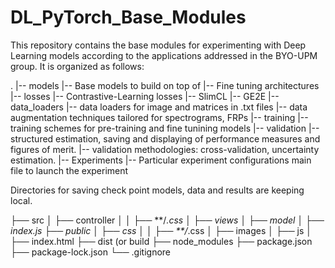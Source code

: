 # DL_PyTorch_Base_Modules

This repository contains the base modules for experimenting with Deep Learning models according to the applications addressed in the BYO-UPM group. It is organized as follows:

.
|-- models
    |-- Base models to build on top of
    |-- Fine tuning architectures
|-- losses
    |-- Contrastive-Learning losses
        |-- SlimCL
        |-- GE2E
|-- data_loaders
    |-- data loaders for image and matrices in .txt files
    |-- data augmentation techniques tailored for spectrograms, FRPs
|-- training
    |-- training schemes for pre-training and fine tunining models
|-- validation
    |-- structured estimation, saving and displaying of performance measures and figures of merit.
    |-- validation methodologies: cross-validation, uncertainty estimation.
|-- Experiments
    |-- Particular experiment configurations
main file to launch the experiment


Directories for saving check point models, data and results are keeping local.

├── src
│   ├── controller
│   │   ├── **/*.css
│   ├── views
│   ├── model
│   ├── index.js
├── public
│   ├── css
│   │   ├── **/*.css
│   ├── images
│   ├── js
│   ├── index.html
├── dist (or build
├── node_modules
├── package.json
├── package-lock.json 
└── .gitignore

